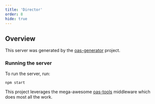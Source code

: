 ```yaml
---
title: 'Director'
order: 8
hide: true
---
```


## Overview
This server was generated by the [oas-generator](https://github.com/isa-group/oas-generator) project.

### Running the server
To run the server, run:

```
npm start
```

This project leverages the mega-awesome [oas-tools](https://github.com/isa-group/oas-tools) middleware which does most all the work.